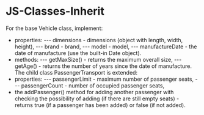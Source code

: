 # JS-Classes-Inherit
For the base Vehicle class, implement:
- properties:
--- dimensions - dimensions (object with length, width, height),
--- brand - brand,
--- model - model,
--- manufactureDate - the date of manufacture (use the built-in Date object).
- methods:
--- getMaxSize() - returns the maximum overall size,
--- getAge() - returns the number of years since the date of manufacture.
The child class PassengerTransport is extended:
- properties:
--- passengerLimit - maximum number of passenger seats,
--- passengerCount - number of occupied passenger seats,
- the addPassenger() method for adding another passenger with checking the possibility of adding (if there are still empty seats) - returns true (if a passenger has been added) or false (if not added).
